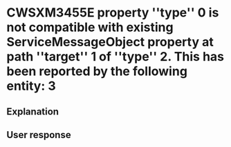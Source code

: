 # CWSXM3455E property ''type'' 0 is not compatible with existing ServiceMessageObject property at path ''target'' 1 of ''type'' 2. This has been reported by the following entity: 3

## Explanation

## User response
